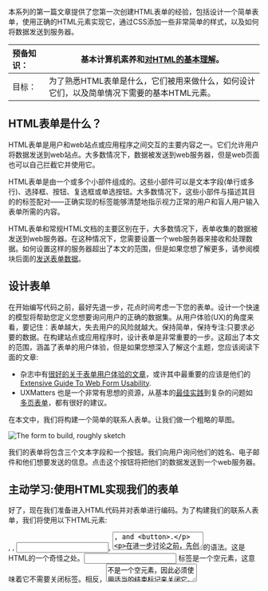 本系列的第一篇文章提供了您第一次创建HTML表单的经验，包括设计一个简单表单，使用正确的HTML元素实现它，通过CSS添加一些非常简单的样式，以及如何将数据发送到服务器。

| 预备知识： | 基本计算机素养和[对HTML的基本理解](https://developer.mozilla.org/en-US/docs/Learn/HTML/Introduction_to_HTML)。 |
| :--------- | ------------------------------------------------------------ |
| 目标：     | 为了熟悉HTML表单是什么，它们被用来做什么，如何设计它们，以及简单情况下需要的基本HTML元素。 |

## HTML表单是什么？

HTML表单是用户和web站点或应用程序之间交互的主要内容之一。它们允许用户将数据发送到web站点。大多数情况下，数据被发送到web服务器，但是web页面也可以自己拦截它并使用它。

HTML表单是由一个或多个小部件组成的。这些小部件可以是文本字段(单行或多行)、选择框、按钮、复选框或单选按钮。大多数情况下，这些小部件与描述其目的的标签配对——正确实现的标签能够清楚地指示视力正常的用户和盲人用户输入表单所需的内容。

HTML表单和常规HTML文档的主要区别在于，大多数情况下，表单收集的数据被发送到web服务器。在这种情况下，您需要设置一个web服务器来接收和处理数据。如何设置这样的服务器超出了本文的范围，但是如果您想了解更多，请参阅模块后面的[发送表单数据](https://developer.mozilla.org/zh-CN/docs/Learn/HTML/Forms/Sending_and_retrieving_form_data)。

## 设计表单

在开始编写代码之前，最好先退一步，花点时间考虑一下您的表单。设计一个快速的模型将帮助您定义您想要询问用户的正确的数据集。从用户体验(UX)的角度来看，要记住：表单越大，失去用户的风险就越大。保持简单，保持专注:只要求必要的数据。在构建站点或应用程序时，设计表单是非常重要的一步。这超出了本文的范围，涵盖了表单的用户体验，但是如果您想深入了解这个主题，您应该阅读下面的文章:

- 杂志<Smashing Magazine>中有[很好的关于表单用户体验的文章](http://uxdesign.smashingmagazine.com/tag/forms/)，或许其中最重要的应该是他们的[Extensive Guide To Web Form Usability](http://uxdesign.smashingmagazine.com/2011/11/08/extensive-guide-web-form-usability/).
- UXMatters 也是一个非常有思想的资源，从基本的[最佳实践](http://www.uxmatters.com/mt/archives/2012/05/7-basic-best-practices-for-buttons.php)到复杂的问题如[多页表单](https://www.uxmatters.com/mt/archives/2010/03/pagination-in-web-forms-evaluating-the-effectiveness-of-web-forms.php)，都有很好的建议。

在本文中，我们将构建一个简单的联系人表单。让我们做一个粗略的草图。

![The form to build, roughly sketch](https://developer.mozilla.org/files/4579/form-sketch-low.jpg)

我们的表单将包含三个文本字段和一个按钮。我们向用户询问他们的姓名、电子邮件和他们想要发送的信息。点击这个按钮将把他们的数据发送到一个web服务器。

## 主动学习:使用HTML实现我们的表单

好了，现在我们准备进入HTML代码并对表单进行编码。为了构建我们的联系人表单，我们将使用以下HTML元素:<form>, <lable>, <input>, <textarea>, and <button>.

在进一步讨论之前，先创建一个[简单HTML模板](https://github.com/mdn/learning-area/blob/master/html/introduction-to-html/getting-started/index.html)的本地副本—您将在这里输入您的表单HTML。

### <form>元素



所有HTML表单都以一个<form>元素开始：

```html
<form action="/my-handling-form-page" method="post">

</form>
```

这个元素正式定义了一个表单。就像<div>元素或<p>元素，它是一个容器元素，但它也支持一些特定的属性来配置表单的行为方式。它的所有属性都是可选的，但实践中最好至少要设置`action`属性和`method`属性。

- `action` 属性定义了在提交表单时,应该把所收集的数据送给谁(/那个模块)(URL)去处理。.
-  `method` 属性定义了发送数据的HTTP方法(它可以是“get”或“post”).

**注意:**如果您想深入了解这些属性是如何工作的，那么将在[发送表单数据](https://developer.mozilla.org/zh-CN/docs/Learn/HTML/Forms/Sending_and_retrieving_form_data)文章中详细说明。

现在，将上面的<form>元素添加到您的HTML主体中

### <lable>, <input>和 <textarea>元素

我们的联系人表单非常简单，包含三个文本字段，每个字段都有一个标签。该名称的输入字段将是一个基本的单行文本字段，电子邮件的输入字段将是一个只接受电子邮件地址的单行文本字段，而消息的输入字段将是一个基本的多行文本字段。

就HTML代码而言，我们需要如下的东西来实现这些表单小部件：

```
<form action="/my-handling-form-page" method="post">
  <div>
    <label for="name">Name:</label>
    <input type="text" id="name">
  </div>
  <div>
    <label for="mail">E-mail:</label>
    <input type="email" id="mail">
  </div>
  <div>
    <label for="msg">Message:</label>
    <textarea id="msg"></textarea>
  </div>
</form>
```

更新您的表单代码，使其看起来像上面的代码。

使用<div>元素可以使我们更加方便地构造我们自己的代码，并且更容易样式化(参见本文后面的文章)。注意在所有<lable>元素上使用`for`属性；它是将标签链接到表单小部件的一种正规方式。这个属性引用对应的小部件的`id`。这样做有一些好处。最明显的一个好处是允许用户单击标签以激活相应的小部件。如果您想更好地理解这个属性的其他好处，您可以找到[如何构造HTML表单的详细信息](https://developer.mozilla.org/en-US/docs/Learn/HTML/Forms/How_to_structure_an_HTML_form)。

在 <input>元素中，最重要的属性是`type` 属性。这个属性非常重要，因为它定义了<input>属性的行为方式。它可以从根本上改变元素，所以要注意它。稍后您将在[原生表单控件](https://developer.mozilla.org/zh-CN/docs/Learn/HTML/Forms/The_native_form_widgets)文章中找到更多关于此的内容。

- 在我们的简单示例中，我们使用值 `text` 作为第一个输入——这个属性的默认值。它表示一个基本的单行文本字段，接受任何类型的文本输入。
- 对于第二个输入，我们使用值`email`，它定义了一个只接受格式正确的电子邮件地址的单行文本字段。这会将一个基本的文本字段转换为一种“智能”字段，该字段将对用户输入的数据进行一些检查。在稍后的表单数据验证文章中，您将了解到更多关于[表单验证](https://developer.mozilla.org/zh-CN/docs/Learn/HTML/Forms/Data_form_validation)的信息。

最后但同样重要的是，要注意<input> 和 <textarea></textarea>的语法。这是HTML的一个奇怪之处。<input> 标签是一个空元素，这意味着它不需要关闭标签。相反，<textarea>不是一个空元素，因此必须使用适当的结束标记来关闭它。这对HTML表单的特定特性有影响:定义默认值的方式。要定义<input>的默认值，你必须使用`value` 属性，如下所示：

```html
<input type="text" value="by default this element is filled with this text" />
```

相反，如果您想定义<textarea>的默认值，您只需在<textarea>元素的开始和结束标记之间放置默认值，就像这样:

```html
<textarea>by default this element is filled with this text</textarea>
```

### <button> 元素



我们的表格已经快准备好了，我们只需要再添加一个按钮，让用户在填写完表单后发送他们的数据。这是通过使用<button>元素完成的。在 `这个结束`标签上方添加以下内容：

```html
<div class="button">
  <button type="submit">Send your message</button>
</div>
```

您会看到<button>元素也接受一个 `type`属性，它接受`submit`, `reset`或者 `button` 三个值中的任一个。

- 单击 `type` 属性定义为 `submit` 值(也是默认值)的按钮会发送表单的数据到<form>元素的`action` 属性所定义的网页。
- 单击 `type` 属性定义为 `reset` 值的按钮 将所有表单小部件重新设置为它们的默认值。从用户体验的角度来看，这被认为是一种糟糕的做法。
- 单击 `type` 属性定义为 `button` 值的按钮……不会发生任何事！这听起来很傻，但是用JavaScript构建定制按钮非常有用。 

**注意：**您还可以使用相应类型的<input>元素来生成一个按钮，如 <input type="submit">。<button>元素的主要优点是， <input>元素只允许纯文本作为其标签，而<button>元素允许完整的HTML内容，允许更复杂、更有创意的按钮文本。

## 基本表单样式

现在您已经完成了表单的HTML代码，尝试保存它并在浏览器中查看它。
现在，你会看到它看起来很丑。

![img](https://developer.mozilla.org/files/4049/form-no-style.png)

**注意：** 如果你怀疑你的HTML代码不对，试着把它和我们完成的例子进行比较 —— [first-form.html](https://github.com/mdn/learning-area/blob/master/html/forms/your-first-HTML-form/first-form.html) (你也可以观看[预览版](https://mdn.github.io/learning-area/html/forms/your-first-HTML-form/first-form.html))。

如何排布好表单是公认的难点。这超出了本文的讨论范围，所以现在我们只需要让您添加一些CSS来让它看起来很好。

首先，在您的HTML头部中添加一个 <style>元素。应该是这样的：

```html
<style>

</style>
```

在样式标签中，添加如下的CSS，如下所示:

```css
form {
  /* 居中表单 */
  margin: 0 auto;
  width: 400px;
  /* 显示表单的轮廓 */
  padding: 1em;
  border: 1px solid #CCC;
  border-radius: 1em;
}

form div + div {
  margin-top: 1em;
}

label {
  /* 确保所有label大小相同并正确对齐 */
  display: inline-block;
  width: 90px;
  text-align: right;
}

input, textarea {
  /* 确保所有文本输入框字体相同
     textarea默认是等宽字体 */
  font: 1em sans-serif;

  /* 使所有文本输入框大小相同 */
  width: 300px;
  box-sizing: border-box;

  /* 调整文本输入框的边框样式 */
  border: 1px solid #999;
}

input:focus, textarea:focus {
  /* 给激活的元素一点高亮效果 */
  border-color: #000;
}

textarea {
  /* 使多行文本输入框和它们的label正确对齐 */
  vertical-align: top;

  /* 给文本留下足够的空间 */
  height: 5em;
}

.button {
  /* 把按钮放到和文本输入框一样的位置 */
  padding-left: 90px; /* 和label的大小一样 */
}

button {
  /* 这个外边距的大小与label和文本输入框之间的间距差不多 */
  margin-left: .5em;
}
```

现在，它看起来没那么丑了。

![img](https://developer.mozilla.org/files/4051/form-style.png)

**注意**: 你可以在GitHub上的这里找到它 [first-form-styled.html](https://github.com/mdn/learning-area/blob/master/html/forms/your-first-HTML-form/first-form-styled.html) ([也可以在这儿看运行结果](https://mdn.github.io/learning-area/html/forms/your-first-HTML-form/first-form-styled.html)).

## 向您的web服务器发送表单数据

最后一部分，也许是最棘手的部分，是在服务器端处理表单数据。如前所述，大多数时候HTML表单是向用户请求数据并将其发送到web服务器的一种方便的方式。

<form> 元素将定义如何通过`action` 属性和 `method`属性来发送数据的位置和方式。

但这还不够。我们还需要为我们的数据提供一个名称。这些名字对双方都很重要：在浏览器端，它告诉浏览器给数据各自哪个名称，在服务器端，它允许服务器按名称处理每个数据块。

要将数据命名为表单，您需要在每个表单小部件上使用 `name` 属性来收集特定的数据块。让我们再来看看我们的表单代码:

```html
<form action="/my-handling-form-page" method="post"> 
  <div>
    <label for="name">Name:</label>
    <input type="text" id="name" name="user_name">
  </div>
  <div>
    <label for="mail">E-mail:</label>
    <input type="email" id="mail" name="user_email">
  </div>
  <div>
    <label for="msg">Message:</label>
    <textarea id="msg" name="user_message"></textarea>
  </div>

  ...
```

在我们的例子中，表单会发送三个已命名的数据块 "`user_name`", "`user_email`", 和 "`user_message`"。这些数据将用使用[HTTP `POST`](https://developer.mozilla.org/en-US/docs/Web/HTTP/Methods/POST) 方法,把信息发送到URL为 "`/my-handling-form-page`"目录下。

在服务器端，位于URL"`/my-handling-form-page`" 上的脚本将接收的数据作为HTTP请求中包含的3个键/值项的列表。这个脚本处理这些数据的方式取决于您。每个服务器端语言(PHP、Python、Ruby、Java、c等等)都有自己的机制。深入到这个主题已经超出了本指南的范围，但是如果您想了解更多，我们已经在[发送表单数据](https://developer.mozilla.org/zh-CN/docs/Learn/HTML/Forms/Sending_and_retrieving_form_data)文章中提供了一些示例。